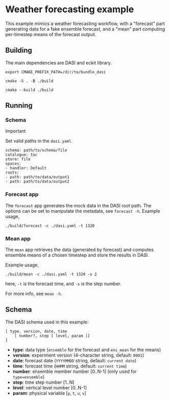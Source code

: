 # Weather forecasting example

This example mimics a weather forecasting workflow, with a "forecast" part
generating data for a fake ensemble forecast, and a "mean" part computing
per-timestep means of the forecast output.

## Building

The main dependencies are DASI and eckit library.

```
export CMAKE_PREFIX_PATH=/dir/to/bundle_dasi

cmake -S . -B ./build

cmake --build ./build
```

## Running

### Schema

> [!IMPORTANT]
> Set valid paths in the `dasi.yaml`.

```
schema: path/to/schema/file
catalogue: toc
store: file
spaces:
- handler: Default
roots:
- path: path/to/data/output1
- path: path/to/data/output2
```

### Forecast app

The `forecast` app generates the mock data in the DASI root path. The options
can be set to manipulate the metadata, see `forecast -h`. Example usage,

```
./build/forecast -c ./dasi.yaml -t 1320
```

### Mean app

The `mean` app retrieves the data (generated by forecast) and computes
ensemble means of a chosen timestep and store the results in DASI.

Example usage,

```
./build/mean -c ./dasi.yaml -t 1320 -s 2
```

here, `-t` is the forecast time, and `-s` is the step number.

For more info, see `mean -h`.

## Schema

The DASI schema used in this example:

```
[ type, version, date, time
    [ number?, step [ level, param ]]
]
```

- **type**: data type (`ensemble` for the forecast and `ens_mean` for the means)
- **version**: experiment version (4-character string, default: `0001`)
- **date**: forecast date (`YYYYMMDD` string, default: `current date`)
- **time**: forecast time (`HHMM` string, default: `current time`)
- **number**: ensemble member number [0..N-1] (only used for `type=ensemble`)
- **step**: time step number [1..N]
- **level**: vertical level number [0..N-1]
- **param**: physical variable [`p`, `t`, `u`, `v`]
